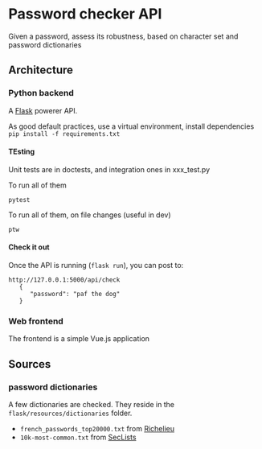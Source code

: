 # Password checker API

Given a password, assess its robustness, based on character set and password dictionaries

## Architecture
### Python backend

A [Flask](https://flask.palletsprojects.com/) powerer API.

As good default practices, use a virtual environment, install dependencies `pip install -f requirements.txt`


#### TEsting

Unit tests are in doctests, and integration ones in xxx_test.py

To run all of them

    pytest 

To run all of them, on file changes (useful in dev)
   
    ptw 

#### Check it out
Once the API is running (`flask run`), you can post to: 
```
http://127.0.0.1:5000/api/check
   {
      "password": "paf the dog"
   }
```

### Web frontend

The frontend is a simple Vue.js application

## Sources
### password dictionaries
A few dictionaries are checked. They reside in the `flask/resources/dictionaries` folder.

  * `french_passwords_top20000.txt` from [Richelieu](https://github.com/tarraschk/richelieu)
  * `10k-most-common.txt` from [SecLists](https://github.com/danielmiessler/SecLists)
